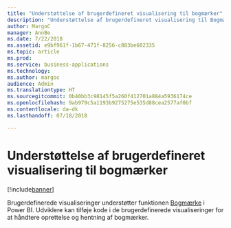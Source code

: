 ```yaml
---
title: "Understøttelse af brugerdefineret visualisering til bogmærker"
description: "Understøttelse af brugerdefineret visualisering til Bogmærker"
author: MargoC
manager: AnnBe
ms.date: 7/22/2018
ms.assetid: e9bf961f-1b67-471f-8256-c883be602335
ms.topic: article
ms.prod: 
ms.service: business-applications
ms.technology: 
ms.author: margoc
audience: Admin
ms.translationtype: HT
ms.sourcegitcommit: 0b40bb3c98145f5a260f412701a884a5936174ce
ms.openlocfilehash: 9ab979c5a1193b9275275e535d88cea2577af0bf
ms.contentlocale: da-dk
ms.lasthandoff: 07/18/2018

---
```

# <a name="custom-visual-support-for-bookmarks"></a>Understøttelse af brugerdefineret visualisering til bogmærker

[!include[banner](../../../includes/banner.md)]

Brugerdefinerede visualiseringer understøtter funktionen [Bogmærke](https://docs.microsoft.com/power-bi/desktop-bookmarks) i Power BI. Udviklere kan tilføje kode i de brugerdefinerede visualiseringer for at håndtere oprettelse og hentning af bogmærker.

